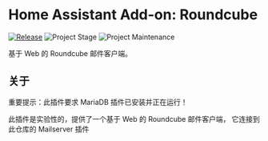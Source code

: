 # Home Assistant Add-on: Roundcube

[![Release][release-shield]][release] ![Project Stage][project-stage-shield] ![Project Maintenance][maintenance-shield]

基于 Web 的 Roundcube 邮件客户端。

## 关于

重要提示：此插件要求 MariaDB 插件已安装并正在运行！

此插件是实验性的，提供了一个基于 Web 的 Roundcube 邮件客户端，
它连接到此仓库的 Mailserver 插件

[maintenance-shield]: https://img.shields.io/maintenance/yes/2025.svg
[project-stage-shield]: https://img.shields.io/badge/project%20stage-experimental-yellow.svg
[release-shield]: https://img.shields.io/badge/version-v1.1.1-blue.svg
[release]: https://github.com/erik73/addon-roundcube/tree/v1.1.1